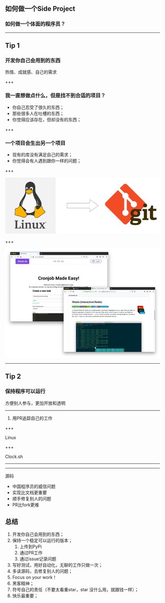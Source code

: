 ## 如何做一个Side Project

### 如何做一个体面的程序员？

---

## Tip 1

### 开发你自己会用到的东西

热情、成就感、自己的需求

+++

### 我一直想做点什么，但是找不到合适的项目？

- 你自己忍受了很久的东西；
- 那些很多人在吐槽的东西；
- 你觉得应该存在，但却没有的东西；

+++

### 一个项目会生出另一个项目

- 现有的库没有满足自己的需求；
- 你觉得会有人遇到跟你一样的问题；

+++

![](./assets/pics/linux.png)

+++

![](./assets/pics/clock.sh.png)

---

## Tip 2

### 保持程序可以运行

方便别人参与，更加开放和透明

---

1. 用PR追踪自己的工作





+++

Linux

+++

Clock.sh

---


---


源码

- 中国程序员的威信问题
- 实现比文档更重要
- 顺手修复别人的问题
- PR比fork更难



## 总结

1. 开发你自己会用到的东西；
2. 保持一个稳定可以运行的版本；
   1. 上传到PyPi
   2. 通过PR工作
   3. 通过issue记录问题
3. 写好测试，用好自动化，无聊的工作只做一次；
4. 多读源码，去修复别人的问题；
5. Focus on your work！
6. 黑客精神；
7. 符号自己的责任（不要太看重star，star 没什么用，就跟钱一样）；
8. 快乐最重要；
